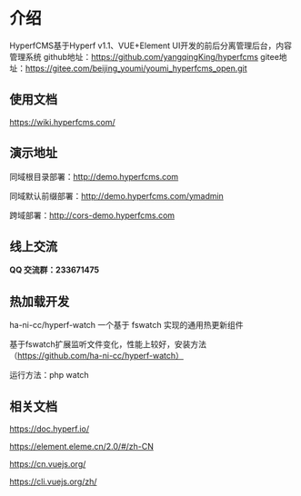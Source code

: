 # 介绍

HyperfCMS基于Hyperf v1.1、VUE+Element UI开发的前后分离管理后台，内容管理系统
github地址：https://github.com/yangqingKing/hyperfcms
gitee地址：https://gitee.com/beijing_youmi/youmi_hyperfcms_open.git

## 使用文档

https://wiki.hyperfcms.com/

## 演示地址

同域根目录部署：http://demo.hyperfcms.com

同域默认前缀部署：http://demo.hyperfcms.com/ymadmin

跨域部署：http://cors-demo.hyperfcms.com

## 线上交流

**QQ 交流群：233671475**

## 热加载开发

ha-ni-cc/hyperf-watch 一个基于 fswatch 实现的通用热更新组件

基于fswatch扩展监听文件变化，性能上较好，安装方法（https://github.com/ha-ni-cc/hyperf-watch）

运行方法：php watch

## 相关文档

https://doc.hyperf.io/

https://element.eleme.cn/2.0/#/zh-CN

https://cn.vuejs.org/

https://cli.vuejs.org/zh/



